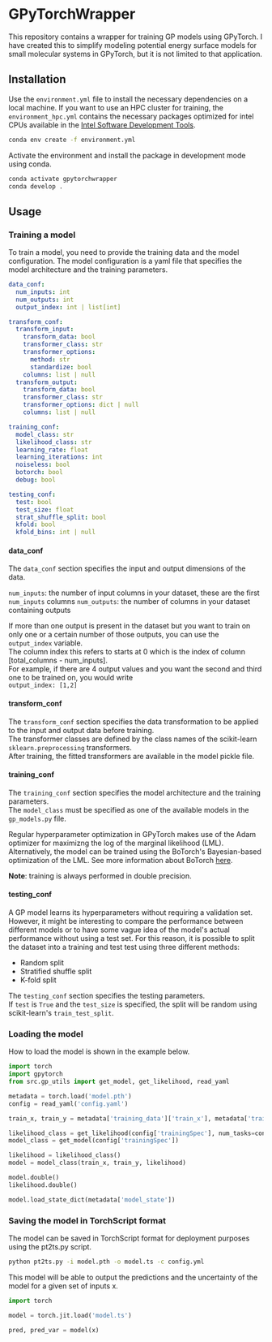 # GPyTorchWrapper
This repository contains a wrapper for training GP models using GPyTorch.
I have created this to simplify modeling potential energy surface models for small molecular systems in GPyTorch, but it is not limited to that application.
## Installation

Use the `environment.yml` file to install the necessary dependencies on a local machine.
If you want to use an HPC cluster for training, the `environment_hpc.yml` contains the necessary packages optimized for intel CPUs available in the [Intel Software Development Tools]([https://www.intel.com/content/www/us/en/docs/oneapi/installation-guide-linux/2023-0/install-intel-ai-analytics-toolkit-via-conda.html](https://www.intel.com/content/www/us/en/docs/oneapi/installation-guide-linux/2025-0/overview.html)).

```bash
conda env create -f environment.yml
```

Activate the environment and install the package in development mode using conda.

```bash
conda activate gpytorchwrapper
conda develop .
```

## Usage
### Training a model
To train a model, you need to provide the training data and the model configuration. 
The model configuration is a yaml file that specifies the model architecture and the training parameters.

```yaml
data_conf:
  num_inputs: int
  num_outputs: int
  output_index: int | list[int]

transform_conf:
  transform_input:
    transform_data: bool
    transformer_class: str
    transformer_options:
      method: str
      standardize: bool
    columns: list | null
  transform_output:
    transform_data: bool
    transformer_class: str
    transformer_options: dict | null
    columns: list | null

training_conf:
  model_class: str
  likelihood_class: str
  learning_rate: float
  learning_iterations: int
  noiseless: bool
  botorch: bool
  debug: bool

testing_conf:
  test: bool
  test_size: float
  strat_shuffle_split: bool
  kfold: bool
  kfold_bins: int | null
```
#### data_conf
The `data_conf` section specifies the input and output dimensions of the data.    

`num_inputs`: the number of input columns in your dataset, these are the first `num_inputs` columns 
`num_outputs`: the number of columns in your dataset containing outputs

If more than one output is present in the dataset but you want to train on only one or a certain number of those outputs, 
you can use the `output_index` variable.    
The column index this refers to starts at 0 which is the index of column [total_columns - num_inputs].    
For example, if there are 4 output values and you want the second and third one to be trained on, you would write    
`output_index: [1,2]`

#### transform_conf
The `transform_conf` section specifies the data transformation to be applied to the input and output data before training.    
The transformer classes are defined by the class names of the scikit-learn `sklearn.preprocessing` transformers.    
After training, the fitted transformers are available in the model pickle file. 

#### training_conf
The `training_conf` section specifies the model architecture and the training parameters.  
The `model_class` must be specified as one of the available models in the `gp_models.py` file.  

Regular hyperparameter optimization in GPyTorch makes use of the Adam optimizer for maximizng the log of the marginal likelihood (LML).
Alternatively, the model can be trained using the BoTorch's Bayesian-based optimization of the LML.
See more information about BoTorch [here](https://botorch.org/).

**Note**: training is always performed in double precision.    

#### testing_conf
A GP model learns its hyperparameters without requiring a validation set.
However, it might be interesting to compare the performance between different models or to have some vague idea of the model's actual performance without using a test set.
For this reason, it is possible to split the dataset into a training and test test using three different methods:

- Random split
- Stratified shuffle split
- K-fold split

The `testing_conf` section specifies the testing parameters.  
If `test` is `True` and the `test_size` is specified, the split will be random using scikit-learn's `train_test_split`.     

### Loading the model
How to load the model is shown in the example below.    

```python
import torch
import gpytorch
from src.gp_utils import get_model, get_likelihood, read_yaml

metadata = torch.load('model.pth')
config = read_yaml('config.yaml')

train_x, train_y = metadata['training_data']['train_x'], metadata['training_data']['train_y']

likelihood_class = get_likelihood(config['trainingSpec'], num_tasks=config['dataSpec']['output']['nOutputs'])  
model_class = get_model(config['trainingSpec'])

likelihood = likelihood_class()
model = model_class(train_x, train_y, likelihood)

model.double()
likelihood.double()

model.load_state_dict(metadata['model_state'])
```

### Saving the model in TorchScript format
The model can be saved in TorchScript format for deployment purposes using the pt2ts.py script.  
```bash
python pt2ts.py -i model.pth -o model.ts -c config.yml 
```

This model will be able to output the predictions and the uncertainty of the model for a given set of inputs x.  
```python
import torch

model = torch.jit.load('model.ts')

pred, pred_var = model(x)
```
